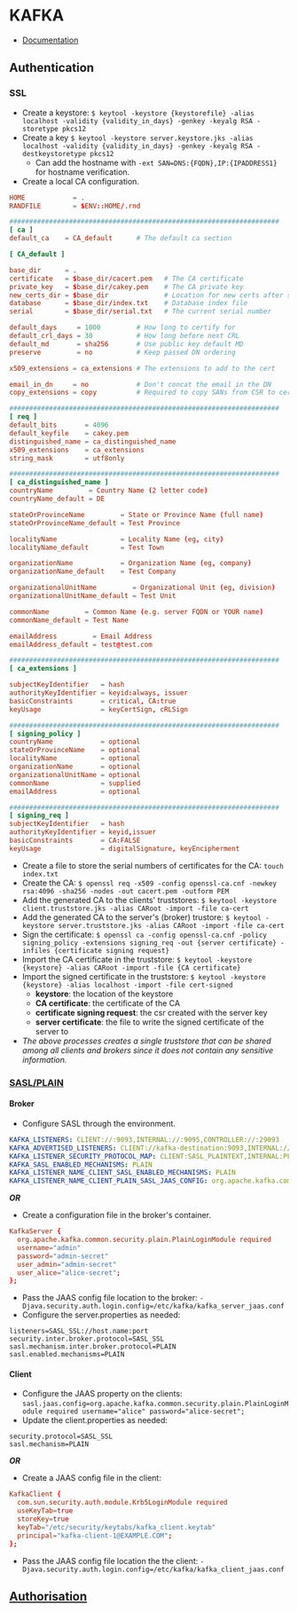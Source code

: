 # KAFKA

- [Documentation](https://kafka.apache.org/documentation/#security_overview)

## Authentication

### SSL

- Create a keystore: `$ keytool -keystore {keystorefile} -alias localhost -validity {validity_in_days} -genkey -keyalg RSA -storetype pkcs12`
- Create a key `$ keytool -keystore server.keystore.jks -alias localhost -validity {validity_in_days} -genkey -keyalg RSA -destkeystoretype pkcs12`
  - Can add the hostname with `-ext SAN=DNS:{FQDN},IP:{IPADDRESS1}` for hostname verification.
- Create a local CA configuration.

```openssl-ca.cnf
HOME            = .
RANDFILE        = $ENV::HOME/.rnd

####################################################################
[ ca ]
default_ca    = CA_default      # The default ca section

[ CA_default ]

base_dir      = .
certificate   = $base_dir/cacert.pem   # The CA certificate
private_key   = $base_dir/cakey.pem    # The CA private key
new_certs_dir = $base_dir              # Location for new certs after signing
database      = $base_dir/index.txt    # Database index file
serial        = $base_dir/serial.txt   # The current serial number

default_days     = 1000         # How long to certify for
default_crl_days = 30           # How long before next CRL
default_md       = sha256       # Use public key default MD
preserve         = no           # Keep passed DN ordering

x509_extensions = ca_extensions # The extensions to add to the cert

email_in_dn     = no            # Don't concat the email in the DN
copy_extensions = copy          # Required to copy SANs from CSR to cert

####################################################################
[ req ]
default_bits       = 4096
default_keyfile    = cakey.pem
distinguished_name = ca_distinguished_name
x509_extensions    = ca_extensions
string_mask        = utf8only

####################################################################
[ ca_distinguished_name ]
countryName         = Country Name (2 letter code)
countryName_default = DE

stateOrProvinceName         = State or Province Name (full name)
stateOrProvinceName_default = Test Province

localityName                = Locality Name (eg, city)
localityName_default        = Test Town

organizationName            = Organization Name (eg, company)
organizationName_default    = Test Company

organizationalUnitName         = Organizational Unit (eg, division)
organizationalUnitName_default = Test Unit

commonName         = Common Name (e.g. server FQDN or YOUR name)
commonName_default = Test Name

emailAddress         = Email Address
emailAddress_default = test@test.com

####################################################################
[ ca_extensions ]

subjectKeyIdentifier   = hash
authorityKeyIdentifier = keyid:always, issuer
basicConstraints       = critical, CA:true
keyUsage               = keyCertSign, cRLSign

####################################################################
[ signing_policy ]
countryName            = optional
stateOrProvinceName    = optional
localityName           = optional
organizationName       = optional
organizationalUnitName = optional
commonName             = supplied
emailAddress           = optional

####################################################################
[ signing_req ]
subjectKeyIdentifier   = hash
authorityKeyIdentifier = keyid,issuer
basicConstraints       = CA:FALSE
keyUsage               = digitalSignature, keyEncipherment
```

- Create a file to store the serial numbers of certificates for the CA: `touch index.txt`
- Create the CA: `$ openssl req -x509 -config openssl-ca.cnf -newkey rsa:4096 -sha256 -nodes -out cacert.pem -outform PEM`
- Add the generated CA to the clients' truststores: `$ keytool -keystore client.truststore.jks -alias CARoot -import -file ca-cert`
- Add the generated CA to the server's (broker) trustore: `$ keytool -keystore server.truststore.jks -alias CARoot -import -file ca-cert`
- Sign the certificate: `$ openssl ca -config openssl-ca.cnf -policy signing_policy -extensions signing_req -out {server certificate} -infiles {certificate signing request}`
- Import the CA certificate in the truststore: `$ keytool -keystore {keystore} -alias CARoot -import -file {CA certificate}`
- Import the signed certificate in the truststore: `$ keytool -keystore {keystore} -alias localhost -import -file cert-signed`
  - **keystore**: the location of the keystore
  - **CA certificate**: the certificate of the CA
  - **certificate signing request**: the csr created with the server key
  - **server certificate**: the file to write the signed certificate of the server to
- *The above processes creates a single truststore that can be shared among all clients and brokers since it does not contain any sensitive information.*

### [SASL/PLAIN](https://kafka.apache.org/documentation/#security_sasl)

#### Broker

- Configure SASL through the environment.

```yaml
KAFKA_LISTENERS: CLIENT://:9093,INTERNAL://:9095,CONTROLLER://:29093
KAFKA_ADVERTISED_LISTENERS: CLIENT://kafka-destination:9093,INTERNAL://kafka-destination:9095
KAFKA_LISTENER_SECURITY_PROTOCOL_MAP: CLIENT:SASL_PLAINTEXT,INTERNAL:PLAINTEXT,CONTROLLER:PLAINTEXT
KAFKA_SASL_ENABLED_MECHANISMS: PLAIN
KAFKA_LISTENER_NAME_CLIENT_SASL_ENABLED_MECHANISMS: PLAIN
KAFKA_LISTENER_NAME_CLIENT_PLAIN_SASL_JAAS_CONFIG: org.apache.kafka.common.security.plain.PlainLoginModule required username="admin" password="admin-secret" user_alice="alice-secret";
```

***OR***

- Create a configuration file in the broker's container.

```kafka_server_jaas.conf
KafkaServer {
  org.apache.kafka.common.security.plain.PlainLoginModule required
  username="admin"
  password="admin-secret"
  user_admin="admin-secret"
  user_alice="alice-secret";
};
```

- Pass the JAAS config file location to the broker: `-Djava.security.auth.login.config=/etc/kafka/kafka_server_jaas.conf`
- Configure the server.properties as needed:

```server.properties
listeners=SASL_SSL://host.name:port
security.inter.broker.protocol=SASL_SSL
sasl.mechanism.inter.broker.protocol=PLAIN
sasl.enabled.mechanisms=PLAIN
```

#### Client

- Configure the JAAS property on the clients: `sasl.jaas.config=org.apache.kafka.common.security.plain.PlainLoginModule required username="alice" password="alice-secret";`
- Update the client.properties as needed:

```client.properties
security.protocol=SASL_SSL
sasl.mechanism=PLAIN
```

***OR***

- Create a JAAS config file in the client:

```kafka_client_jaas.conf
KafkaClient {
  com.sun.security.auth.module.Krb5LoginModule required
  useKeyTab=true
  storeKey=true
  keyTab="/etc/security/keytabs/kafka_client.keytab"
  principal="kafka-client-1@EXAMPLE.COM";
};
```

- Pass the JAAS config file location the the client: `-Djava.security.auth.login.config=/etc/kafka/kafka_client_jaas.conf`

## [Authorisation](https://kafka.apache.org/documentation/#security_authz)
